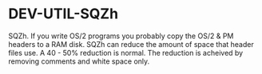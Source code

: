 # DEV-UTIL-SQZh
SQZh.  If you write OS/2 programs you probably copy the OS/2 &amp; PM headers to a RAM disk.  SQZh can reduce the amount of space that header files use.  A 40 - 50% reduction is normal.  The reduction is acheived by removing comments and white space only.
